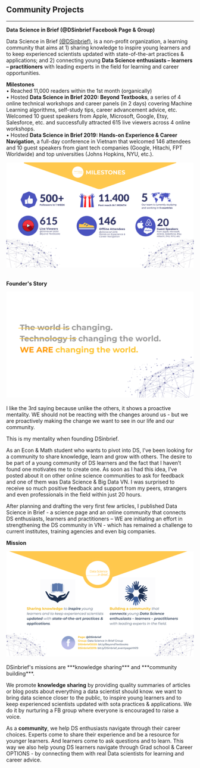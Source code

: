 ## Community Projects

---
**Data Science in Brief (@DSinbrief Facebook Page & Group)**

Data Science in Brief [(@DSinbrief)](https://www.facebook.com/DSinbrief/), is a non-profit organization, a learning community that aims at 1) sharing knowledge to inspire young learners and to keep experienced scientists updated with state-of-the-art practices & applications; and 2) connecting young **Data Science enthusiasts – learners – practitioners** with leading experts in the field for learning and career opportunities.
<br>

**Milestones** <br>
• Reached 11,000 readers within the 1st month (organically) <br>
• Hosted **Data Science in Brief 2020: Beyond Textbooks**, a series of 4 online technical workshops and career panels (in 2 days) covering Machine Learning algorithms, self-study tips, career advancement advice, etc. Welcomed 10 guest speakers from Apple, Microsoft, Google, Etsy, Salesforce, etc. and successfully attracted 615 live viewers across 4 online workshops. <br>
• Hosted **Data Science in Brief 2019: Hands-on Experience & Career Navigation**, a full-day conference in Vietnam that welcomed 146 attendees and 10 guest speakers from giant tech companies (Google, Hitachi, FPT Worldwide) and top universities (Johns Hopkins, NYU, etc.). 

<center><img src="/images/milestone.png"/></center> <br>

**Founder's Story** <br>
<center><img src="/images/quote.png"/></center> <br>
I like the 3rd saying because unlike the others, it shows a proactive mentality. WE should not be reacting with the changes around us - but we are proactively making the change we want to see in our life and our community.

This is my mentality when founding DSinbrief.

As an Econ & Math student who wants to pivot into DS, I’ve been looking for a community to share knowledge, learn and grow with others. The desire to be part of a young community of DS learners and the fact that I haven’t found one motivates me to create one. As soon as I had this idea, I’ve posted about it on other online science communities to ask for feedback and one of them was Data Science & Big Data VN. I was surprised to receive so much positive feedback and support from my peers, strangers and even professionals in the field within just 20 hours.

After planning and drafting the very first few articles, I published Data Science in Brief - a science page and an online community that connects DS enthusiasts, learners and practitioners – WE are initiating an effort in strengthening the DS community in VN - which has remained a challenge to current institutes, training agencies and even big companies.

**Mission** <br>
<center><img src="/images/mission.png"/></center> <br>
DSinbrief's missions are ***knowledge sharing*** and ***community building***.

We promote **knowledge sharing** by providing quality summaries of articles or blog posts about everything a data scientist should know. we want to bring data science closer to the public, to inspire young learners and to keep experienced scientists updated with sota practices & applications. We do it by nurturing a FB group where everyone is encouraged to raise a voice.

As a **community**, we help DS enthusiasts navigate through their career choices. Experts come to share their experience and be a resource for younger learners. And learners come to ask questions and to learn. This way we also help young DS learners navigate through Grad school & Career OPTIONS - by connecting them with real Data scientists for learning and career advice.

